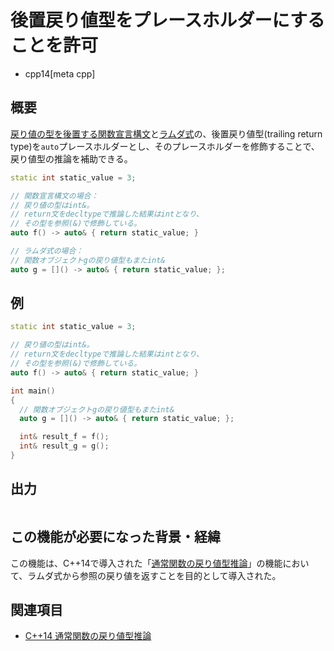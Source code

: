 # 後置戻り値型をプレースホルダーにすることを許可
* cpp14[meta cpp]

## 概要
[戻り値の型を後置する関数宣言構文](/lang/cpp11/trailing_return_types.md)と[ラムダ式](/lang/cpp11/lambda_expressions.md)の、後置戻り値型(trailing return type)を`auto`プレースホルダーとし、そのプレースホルダーを修飾することで、戻り値型の推論を補助できる。

```cpp
static int static_value = 3;

// 関数宣言構文の場合：
// 戻り値の型はint&。
// return文をdecltypeで推論した結果はintとなり、
// その型を参照(&)で修飾している。
auto f() -> auto& { return static_value; }

// ラムダ式の場合：
// 関数オブジェクトgの戻り値型もまたint&
auto g = []() -> auto& { return static_value; };
```


## 例
```cpp
static int static_value = 3;

// 戻り値の型はint&。
// return文をdecltypeで推論した結果はintとなり、
// その型を参照(&)で修飾している。
auto f() -> auto& { return static_value; }

int main()
{
  // 関数オブジェクトgの戻り値型もまたint&
  auto g = []() -> auto& { return static_value; };

  int& result_f = f();
  int& result_g = g();
}
```

## 出力
```
```


## この機能が必要になった背景・経緯
この機能は、C++14で導入された「[通常関数の戻り値型推論](return_type_deduction_for_normal_functions.md)」の機能において、ラムダ式から参照の戻り値を返すことを目的として導入された。


## 関連項目
- [C++14 通常関数の戻り値型推論](return_type_deduction_for_normal_functions.md)


